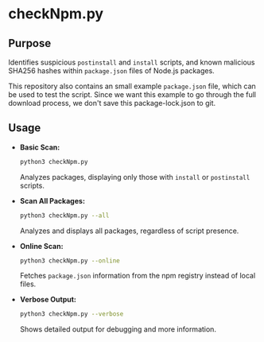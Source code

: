 # checkNpm.py

## Purpose
Identifies suspicious `postinstall` and `install` scripts, and known malicious SHA256 hashes within `package.json` files of Node.js packages.

This repository also contains an small example `package.json` file, which can be used to test the script. Since we want this example to go through the full download process, we don't save this package-lock.json to git.

## Usage

*   **Basic Scan:**
    ```bash
    python3 checkNpm.py
    ```
    Analyzes packages, displaying only those with `install` or `postinstall` scripts.

*   **Scan All Packages:**
    ```bash
    python3 checkNpm.py --all
    ```
    Analyzes and displays all packages, regardless of script presence.

*   **Online Scan:**
    ```bash
    python3 checkNpm.py --online
    ```
    Fetches `package.json` information from the npm registry instead of local files.

*   **Verbose Output:**
    ```bash
    python3 checkNpm.py --verbose
    ```
    Shows detailed output for debugging and more information.
